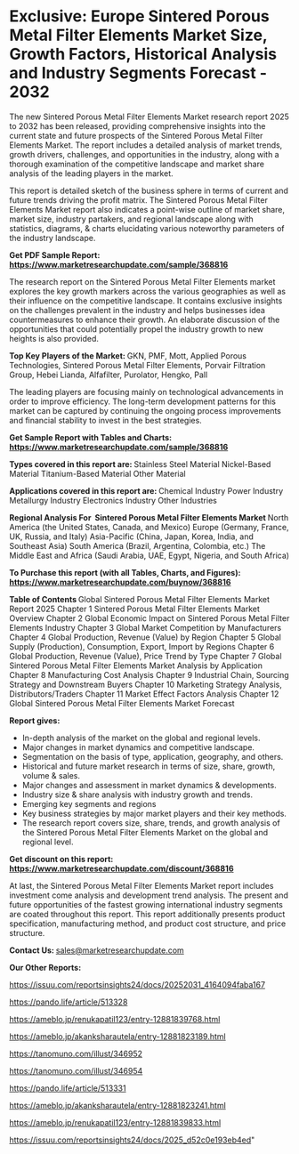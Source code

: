 # Exclusive: Europe Sintered Porous Metal Filter Elements Market Size, Growth Factors, Historical Analysis and Industry Segments Forecast - 2032

The new Sintered Porous Metal Filter Elements Market research report 2025 to 2032 has been released, providing comprehensive insights into the current state and future prospects of the Sintered Porous Metal Filter Elements Market. The report includes a detailed analysis of market trends, growth drivers, challenges, and opportunities in the industry, along with a thorough examination of the competitive landscape and market share analysis of the leading players in the market.

This report is detailed sketch of the business sphere in terms of current and future trends driving the profit matrix. The Sintered Porous Metal Filter Elements Market report also indicates a point-wise outline of market share, market size, industry partakers, and regional landscape along with statistics, diagrams, &amp; charts elucidating various noteworthy parameters of the industry landscape.

<strong><b>Get PDF Sample Report: <a href=https://www.marketresearchupdate.com/sample/368816>https://www.marketresearchupdate.com/sample/368816</a></b></strong>

The research report on the Sintered Porous Metal Filter Elements market explores the key growth markers across the various geographies as well as their influence on the competitive landscape. It contains exclusive insights on the challenges prevalent in the industry and helps businesses idea countermeasures to enhance their growth. An elaborate discussion of the opportunities that could potentially propel the industry growth to new heights is also provided.

<strong><b>Top Key Players of the Market:
</b></strong>GKN, PMF, Mott, Applied Porous Technologies, Sintered Porous Metal Filter Elements, Porvair Filtration Group, Hebei Lianda, Alfafilter, Purolator, Hengko, Pall<strong><b>
</b></strong>

The leading players are focusing mainly on technological advancements in order to improve efficiency. The long-term development patterns for this market can be captured by continuing the ongoing process improvements and financial stability to invest in the best strategies.

<strong><b>Get Sample Report with Tables and Charts: <a href=https://www.marketresearchupdate.com/sample/368816>https://www.marketresearchupdate.com/sample/368816</a></b></strong>

<strong><b>Types covered in this report are:
</b></strong>Stainless Steel Material
Nickel-Based Material
Titanium-Based Material
Other Material<strong><b>
</b></strong>

<strong><b>Applications covered in this report are:
</b></strong>Chemical Industry
Power Industry
Metallurgy Industry
Electronics Industry
Other Industries<strong><b>
</b></strong>

<strong><b>Regional Analysis For  Sintered Porous Metal Filter Elements Market</b></strong><strong><b>
</b></strong>North America (the United States, Canada, and Mexico)
Europe (Germany, France, UK, Russia, and Italy)
Asia-Pacific (China, Japan, Korea, India, and Southeast Asia)
South America (Brazil, Argentina, Colombia, etc.)
The Middle East and Africa (Saudi Arabia, UAE, Egypt, Nigeria, and South Africa)

<strong><b>To Purchase this report (with all Tables, Charts, and Figures): <a href=https://www.marketresearchupdate.com/buynow/368816>https://www.marketresearchupdate.com/buynow/368816</a></b></strong>

<strong><b>Table of Contents</b></strong><strong><b>
</b></strong>Global Sintered Porous Metal Filter Elements Market Report 2025
Chapter 1 Sintered Porous Metal Filter Elements Market Overview
Chapter 2 Global Economic Impact on Sintered Porous Metal Filter Elements Industry
Chapter 3 Global Market Competition by Manufacturers
Chapter 4 Global Production, Revenue (Value) by Region
Chapter 5 Global Supply (Production), Consumption, Export, Import by Regions
Chapter 6 Global Production, Revenue (Value), Price Trend by Type
Chapter 7 Global Sintered Porous Metal Filter Elements Market Analysis by Application
Chapter 8 Manufacturing Cost Analysis
Chapter 9 Industrial Chain, Sourcing Strategy and Downstream Buyers
Chapter 10 Marketing Strategy Analysis, Distributors/Traders
Chapter 11 Market Effect Factors Analysis
Chapter 12 Global Sintered Porous Metal Filter Elements Market Forecast

<strong><b>Report gives:</b></strong>

- In-depth analysis of the market on the global and regional levels.
- Major changes in market dynamics and competitive landscape.
- Segmentation on the basis of type, application, geography, and others.
- Historical and future market research in terms of size, share, growth, volume &amp; sales.
- Major changes and assessment in market dynamics &amp; developments.
- Industry size &amp; share analysis with industry growth and trends.
- Emerging key segments and regions
- Key business strategies by major market players and their key methods.
- The research report covers size, share, trends, and growth analysis of the Sintered Porous Metal Filter Elements Market on the global and regional level.

<strong><b>Get discount on this report: <a href=https://www.marketresearchupdate.com/discount/368816>https://www.marketresearchupdate.com/discount/368816</a></b></strong>

At last, the Sintered Porous Metal Filter Elements Market report includes investment come analysis and development trend analysis. The present and future opportunities of the fastest growing international industry segments are coated throughout this report. This report additionally presents product specification, manufacturing method, and product cost structure, and price structure.

<strong><b>Contact Us:
</b></strong>sales@marketresearchupdate.com

<strong>Our Other Reports:</strong>

<a href=https://issuu.com/reportsinsights24/docs/20252031_4164094faba167>https://issuu.com/reportsinsights24/docs/20252031_4164094faba167</a>

<a href=https://pando.life/article/513328>https://pando.life/article/513328</a>

<a href=https://ameblo.jp/renukapatil123/entry-12881839768.html>https://ameblo.jp/renukapatil123/entry-12881839768.html</a>

<a href=https://ameblo.jp/akanksharautela/entry-12881823189.html>https://ameblo.jp/akanksharautela/entry-12881823189.html</a>

<a href=https://tanomuno.com/illust/346952>https://tanomuno.com/illust/346952</a>

<a href=https://tanomuno.com/illust/346954>https://tanomuno.com/illust/346954</a>

<a href=https://pando.life/article/513331>https://pando.life/article/513331</a>

<a href=https://ameblo.jp/akanksharautela/entry-12881823241.html>https://ameblo.jp/akanksharautela/entry-12881823241.html</a>

<a href=https://ameblo.jp/renukapatil123/entry-12881839833.html>https://ameblo.jp/renukapatil123/entry-12881839833.html</a>

<a href=https://issuu.com/reportsinsights24/docs/2025_d52c0e193eb4ed>https://issuu.com/reportsinsights24/docs/2025_d52c0e193eb4ed</a>"
